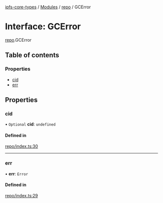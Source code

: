 [ipfs-core-types](../README.md) / [Modules](../modules.md) / [repo](../modules/repo.md) / GCError

# Interface: GCError

[repo](../modules/repo.md).GCError

## Table of contents

### Properties

- [cid](repo.GCError.md#cid)
- [err](repo.GCError.md#err)

## Properties

### cid

• `Optional` **cid**: `undefined`

#### Defined in

[repo/index.ts:30](https://github.com/ipfs/js-ipfs/blob/1655368d/packages/ipfs-core-types/src/repo/index.ts#L30)

___

### err

• **err**: `Error`

#### Defined in

[repo/index.ts:29](https://github.com/ipfs/js-ipfs/blob/1655368d/packages/ipfs-core-types/src/repo/index.ts#L29)
